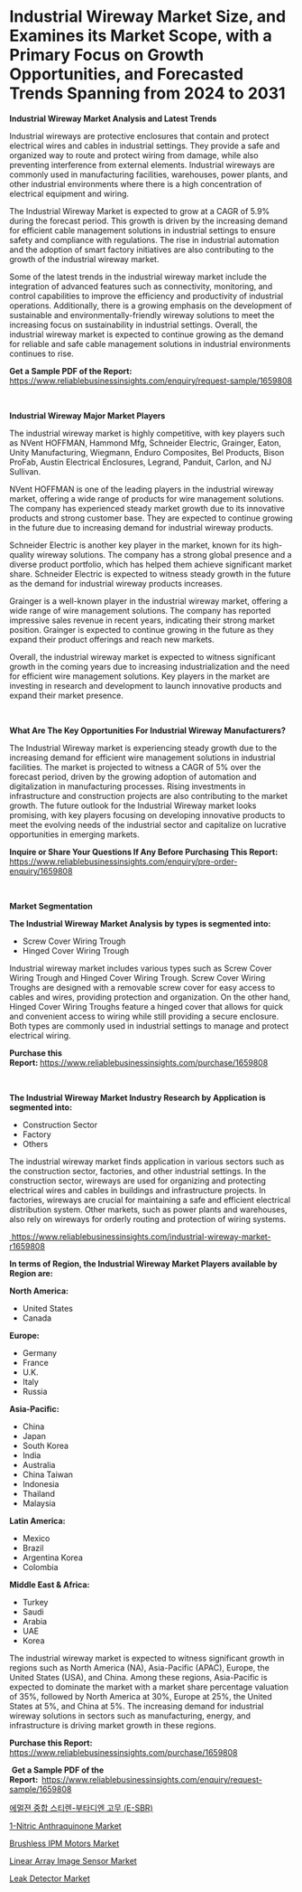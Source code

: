 <p><h1>Industrial Wireway Market Size, and Examines its Market Scope, with a Primary Focus on Growth Opportunities, and Forecasted Trends Spanning from 2024 to 2031</h1></p><p><strong>Industrial Wireway Market Analysis and Latest Trends</strong></p>
<p><p>Industrial wireways are protective enclosures that contain and protect electrical wires and cables in industrial settings. They provide a safe and organized way to route and protect wiring from damage, while also preventing interference from external elements. Industrial wireways are commonly used in manufacturing facilities, warehouses, power plants, and other industrial environments where there is a high concentration of electrical equipment and wiring.</p><p>The Industrial Wireway Market is expected to grow at a CAGR of 5.9% during the forecast period. This growth is driven by the increasing demand for efficient cable management solutions in industrial settings to ensure safety and compliance with regulations. The rise in industrial automation and the adoption of smart factory initiatives are also contributing to the growth of the industrial wireway market.</p><p>Some of the latest trends in the industrial wireway market include the integration of advanced features such as connectivity, monitoring, and control capabilities to improve the efficiency and productivity of industrial operations. Additionally, there is a growing emphasis on the development of sustainable and environmentally-friendly wireway solutions to meet the increasing focus on sustainability in industrial settings. Overall, the industrial wireway market is expected to continue growing as the demand for reliable and safe cable management solutions in industrial environments continues to rise.</p></p>
<p><strong>Get a Sample PDF of the Report:&nbsp;</strong> <a href="https://www.reliablebusinessinsights.com/enquiry/request-sample/1659808">https://www.reliablebusinessinsights.com/enquiry/request-sample/1659808</a></p>
<p>&nbsp;</p>
<p><strong>Industrial Wireway Major Market Players</strong></p>
<p><p>The industrial wireway market is highly competitive, with key players such as NVent HOFFMAN, Hammond Mfg, Schneider Electric, Grainger, Eaton, Unity Manufacturing, Wiegmann, Enduro Composites, Bel Products, Bison ProFab, Austin Electrical Enclosures, Legrand, Panduit, Carlon, and NJ Sullivan.</p><p>NVent HOFFMAN is one of the leading players in the industrial wireway market, offering a wide range of products for wire management solutions. The company has experienced steady market growth due to its innovative products and strong customer base. They are expected to continue growing in the future due to increasing demand for industrial wireway products.</p><p>Schneider Electric is another key player in the market, known for its high-quality wireway solutions. The company has a strong global presence and a diverse product portfolio, which has helped them achieve significant market share. Schneider Electric is expected to witness steady growth in the future as the demand for industrial wireway products increases.</p><p>Grainger is a well-known player in the industrial wireway market, offering a wide range of wire management solutions. The company has reported impressive sales revenue in recent years, indicating their strong market position. Grainger is expected to continue growing in the future as they expand their product offerings and reach new markets.</p><p>Overall, the industrial wireway market is expected to witness significant growth in the coming years due to increasing industrialization and the need for efficient wire management solutions. Key players in the market are investing in research and development to launch innovative products and expand their market presence.</p></p>
<p>&nbsp;</p>
<p><strong>What Are The Key Opportunities For Industrial Wireway Manufacturers?</strong></p>
<p><p>The Industrial Wireway market is experiencing steady growth due to the increasing demand for efficient wire management solutions in industrial facilities. The market is projected to witness a CAGR of 5% over the forecast period, driven by the growing adoption of automation and digitalization in manufacturing processes. Rising investments in infrastructure and construction projects are also contributing to the market growth. The future outlook for the Industrial Wireway market looks promising, with key players focusing on developing innovative products to meet the evolving needs of the industrial sector and capitalize on lucrative opportunities in emerging markets.</p></p>
<p><strong>Inquire or Share Your Questions If Any Before Purchasing This Report:</strong> <a href="https://www.reliablebusinessinsights.com/enquiry/pre-order-enquiry/1659808">https://www.reliablebusinessinsights.com/enquiry/pre-order-enquiry/1659808</a></p>
<p>&nbsp;</p>
<p><strong>Market Segmentation</strong></p>
<p><strong>The Industrial Wireway Market Analysis by types is segmented into:</strong></p>
<p><ul><li>Screw Cover Wiring Trough</li><li>Hinged Cover Wiring Trough</li></ul></p>
<p><p>Industrial wireway market includes various types such as Screw Cover Wiring Trough and Hinged Cover Wiring Trough. Screw Cover Wiring Troughs are designed with a removable screw cover for easy access to cables and wires, providing protection and organization. On the other hand, Hinged Cover Wiring Troughs feature a hinged cover that allows for quick and convenient access to wiring while still providing a secure enclosure. Both types are commonly used in industrial settings to manage and protect electrical wiring.</p></p>
<p><strong>Purchase this Report:&nbsp;</strong><a href="https://www.reliablebusinessinsights.com/purchase/1659808">https://www.reliablebusinessinsights.com/purchase/1659808</a></p>
<p>&nbsp;</p>
<p><strong>The Industrial Wireway Market Industry Research by Application is segmented into:</strong></p>
<p><ul><li>Construction Sector</li><li>Factory</li><li>Others</li></ul></p>
<p><p>The industrial wireway market finds application in various sectors such as the construction sector, factories, and other industrial settings. In the construction sector, wireways are used for organizing and protecting electrical wires and cables in buildings and infrastructure projects. In factories, wireways are crucial for maintaining a safe and efficient electrical distribution system. Other markets, such as power plants and warehouses, also rely on wireways for orderly routing and protection of wiring systems.</p></p>
<p><a href="https://www.reliablebusinessinsights.com/industrial-wireway-market-r1659808">&nbsp;https://www.reliablebusinessinsights.com/industrial-wireway-market-r1659808</a></p>
<p><strong>In terms of Region, the Industrial Wireway Market Players available by Region are:</strong></p>
<p>
    <p> <strong> North America: </strong>
        <ul>
            <li>United States</li>
            <li>Canada</li>
        </ul>
        </p> 
    <p> <strong> Europe: </strong>
        <ul>
            <li>Germany</li>
            <li>France</li>
            <li>U.K.</li>
            <li>Italy</li>
            <li>Russia</li>
        </ul>
        </p> 
    <p> <strong> Asia-Pacific: </strong>
        <ul>
            <li>China</li>
            <li>Japan</li>
            <li>South Korea</li>
            <li>India</li>
            <li>Australia</li>
            <li>China Taiwan</li>
            <li>Indonesia</li>
            <li>Thailand</li>
            <li>Malaysia</li>
        </ul>
        </p> 
    <p> <strong> Latin America: </strong>
        <ul>
            <li>Mexico</li>
            <li>Brazil</li>
            <li>Argentina Korea</li>
            <li>Colombia</li>
        </ul>
        </p> 
    <p> <strong> Middle East & Africa: </strong>
        <ul>
            <li>Turkey</li>
            <li>Saudi</li>
            <li>Arabia</li>
            <li>UAE</li>
            <li>Korea</li>
        </ul>
    </p>
    </p>
<p><p>The industrial wireway market is expected to witness significant growth in regions such as North America (NA), Asia-Pacific (APAC), Europe, the United States (USA), and China. Among these regions, Asia-Pacific is expected to dominate the market with a market share percentage valuation of 35%, followed by North America at 30%, Europe at 25%, the United States at 5%, and China at 5%. The increasing demand for industrial wireway solutions in sectors such as manufacturing, energy, and infrastructure is driving market growth in these regions.</p></p>
<p><strong>Purchase this Report: </strong><a href="https://www.reliablebusinessinsights.com/purchase/1659808">https://www.reliablebusinessinsights.com/purchase/1659808</a></p>
<p>&nbsp;<strong>Get a Sample PDF of the Report:&nbsp;&nbsp;</strong><a href="https://www.reliablebusinessinsights.com/enquiry/request-sample/1659808">https://www.reliablebusinessinsights.com/enquiry/request-sample/1659808</a></p>
<p><strong></strong></p>
<p><p><a href="https://github.com/risastia4/Market-Research-Report-List-1/blob/main/868157988155.md">에멀젼 중합 스티렌-부타디엔 고무 (E-SBR)</a></p><p><a href="https://github.com/sonuprakash1/Market-Research-Report-List-2/blob/main/1-nitric-anthraquinone-market.md">1-Nitric Anthraquinone Market</a></p><p><a href="https://github.com/Whitneyboyettebo9kiw7yr13/Market-Research-Report-List-2/blob/main/brushless-ipm-motors-market.md">Brushless IPM Motors Market</a></p><p><a href="https://issuu.com/reportprime-2/docs/linear-array-image-sensor-market-size-2030.pptx">Linear Array Image Sensor Market</a></p><p><a href="https://issuu.com/reportprime-2/docs/leak-detector-market-size-2030.pptx">Leak Detector Market</a></p></p>